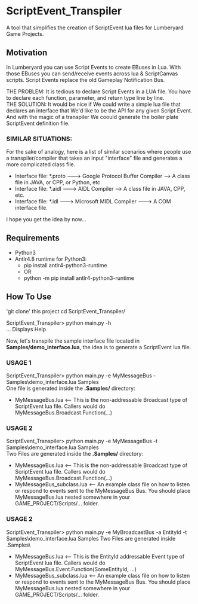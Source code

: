 # ScriptEvent_Transpiler
A tool that simplifies the creation of ScriptEvent lua files for Lumberyard Game Projects.

## Motivation
In Lumberyard you can use Script Events to create EBuses in Lua. With those EBuses you can send/receive events across lua & ScriptCanvas scripts. Script Events replace the old Gameplay Notification Bus.

THE PROBLEM: It is tedious to declare Script Events in a LUA file. You have to declare each function, parameter, and return type line by line.  
THE SOLUTION: It would be nice if We could write a simple lua file that declares an interface that We'd like to be the API for any given Script Event. And with the magic of a transpiler We coould generate the boiler plate ScriptEvent definition file.

### SIMILAR SITUATIONS:
For the sake of analogy, here is a list of similar scenarios where people use a transpiler/compiler that takes an input "interface" file and generates a more complicated class file.
- Interface file: *.proto ---> Google Protocol Buffer Compiler --> A class file in JAVA, or CPP, or Python, etc
- Interface file: *.aidl ---> AIDL Compiler --> A class file in JAVA, CPP, etc.
- Interface file: *.idl ---> Microsoft MIDL Compiler ---> A COM interface file.

I hope you get the idea by now...


## Requirements
- Python3
- Antlr4.8 runtime for Python3:
  - pip install antlr4-python3-runtime
  - OR
  - python -m pip install antlr4-python3-runtime
  
  
## How To Use
'git clone' this project
cd ScriptEvent_Transpiler/

ScriptEvent_Transpiler> python main.py -h  
    ... Displays Help

Now, let's transpile the sample interface file located in **Samples/demo_interface.lua**, the idea is to generate a ScriptEvent lua file.

### USAGE 1
ScriptEvent_Transpiler> python main.py -e MyMessageBus -Samples\demo_interface.lua Samples  
One file is generated inside the **.Samples/** directory:    
  - MyMessageBus.lua   <-- This is the non-addressable Broadcast type of ScriptEvent lua file. Callers would do MyMessageBus.Broadcast.Function(...)

### USAGE 2
ScriptEvent_Transpiler> python main.py -e MyMessageBus -t Samples\demo_interface.lua Samples  
Two Files are generated inside the **.Samples/** directory:   
  - MyMessageBus.lua   <-- This is the non-addressable Broadcast type of ScriptEvent lua file. Callers would do MyMessageBus.Broadcast.Function(...)
  - MyMessageBus_subclass.lua   <-- An example class file on how to listen or respond to events sent to the MyMessageBus Bus.
You should place MyMessageBus.lua nested somewhere in your GAME_PROJECT/Scripts/... folder.
  
### USAGE 2
ScriptEvent_Transpiler> python main.py -e MyBroadcastBus -a EntityId -t Samples\demo_interface.lua Samples
Two Files are generated inside .Samples\
  - MyMessageBus.lua   <-- This is the EntityId addressable Event type of ScriptEvent lua file. Callers would do MyMessageBus.Event.Function(SomeEntityId, ...)
  - MyMessageBus_subclass.lua   <-- An example class file on how to listen or respond to events sent to the MyMessageBus Bus.
You should place MyMessageBus.lua nested somewhere in your GAME_PROJECT/Scripts/... folder.







